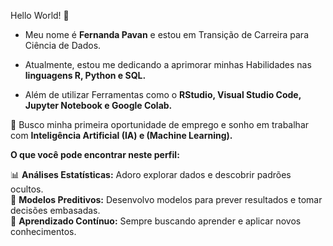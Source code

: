 Hello World! 👋 <br>

* Meu nome é **Fernanda Pavan** e estou em Transição de Carreira para Ciência de Dados. <br>

* Atualmente, estou me dedicando a aprimorar minhas Habilidades nas **linguagens R, Python e SQL.**<br>

* Além de utilizar Ferramentas como o **RStudio, Visual Studio Code, Jupyter Notebook e Google Colab.**<br>

🔭 Busco minha primeira oportunidade de emprego e sonho em trabalhar com **Inteligência Artificial (IA) e (Machine Learning).**
  

**O que você pode encontrar neste perfil:**<br>

📊 **Análises Estatísticas:** Adoro explorar dados e descobrir padrões ocultos.<br>
🤖 **Modelos Preditivos:** Desenvolvo modelos para prever resultados e tomar decisões embasadas.<br>
🌱 **Aprendizado Contínuo:** Sempre buscando aprender e aplicar novos conhecimentos.<br>

